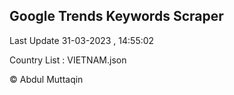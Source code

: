 

## Google Trends Keywords Scraper 
 
Last Update 31-03-2023 , 14:55:02

Country List :
VIETNAM.json



© Abdul Muttaqin 
